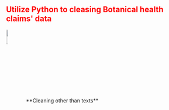 <h2 style='color:red'> Utilize Python to cleasing Botanical health claims' data </h2> 
<img style="vertical-align:middle" src="https://user-images.githubusercontent.com/65596664/154809596-a7527236-4775-4832-bf69-7eba010c968a.png" width=10% height=10%> **Cleaning other than texts**

